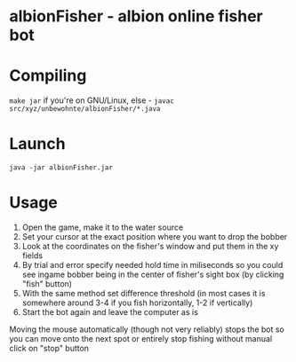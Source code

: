 # albionFisher - albion online fisher bot

# Compiling
`make jar` if you're on GNU/Linux, else - `javac src/xyz/unbewohnte/albionFisher/*.java`

# Launch
`java -jar albionFisher.jar`

# Usage
1. Open the game, make it to the water source
2. Set your cursor at the exact position where you want to drop the bobber
3. Look at the coordinates on the fisher's window and put them in the xy fields
4. By trial and error specify needed hold time in miliseconds so you could see ingame bobber being in the center of fisher's sight box (by clicking "fish" button)
5. With the same method set difference threshold (in most cases it is somewhere around 3-4 if you fish horizontally, 1-2 if vertically)
6. Start the bot again and leave the computer as is

Moving the mouse automatically (though not very reliably) stops the bot so you can move onto the next spot or entirely stop fishing without manual click on "stop" button